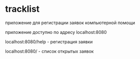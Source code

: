 # tracklist
приложение для регистрации заявок компьютерной помощи

приложение доступно по адресу localhost:8080

localhost:8080/help - регистрация заявки

localhost:8080/ - список открытых заявок

